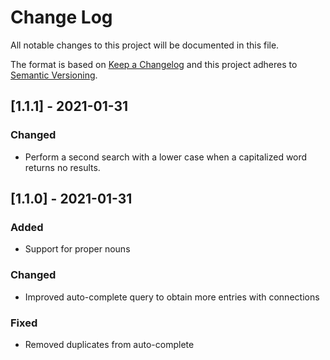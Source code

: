 
# Change Log
All notable changes to this project will be documented in this file.
 
The format is based on [Keep a Changelog](http://keepachangelog.com/)
and this project adheres to [Semantic Versioning](http://semver.org/).
 
## [1.1.1] - 2021-01-31
### Changed
- Perform a second search with a lower case when a capitalized word returns no results.

## [1.1.0] - 2021-01-31
### Added
- Support for proper nouns
 
### Changed
- Improved auto-complete query to obtain more entries with connections
 
### Fixed
- Removed duplicates from auto-complete
 